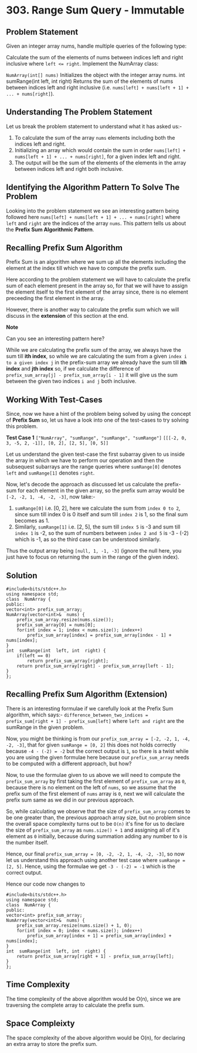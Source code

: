 # 303. Range Sum Query - Immutable
## Problem Statement
Given an integer array nums, handle multiple queries of the following type:

Calculate the sum of the elements of nums between indices left and right inclusive where `left <= right`.
Implement the NumArray class:

`NumArray(int[] nums)` Initializes the object with the integer array nums.
int sumRange(int left, int right) Returns the sum of the elements of nums between indices left and right inclusive (i.e. `nums[left] + nums[left + 1] + ... + nums[right]`).

## Understanding The Problem Statement
Let us break the problem statement to understand what it has asked us:-
1. To calculate the sum of the array `nums` elements including both the indices left and right.
2. Initializing an array which would contain the sum in order `nums[left] + nums[left + 1] + ... + nums[right]`, for a given index left and right.
3. The output will be the sum of the elements of the elements in the array between indices left and right both inclusive.


## Identifying the Algorithm Pattern To Solve The Problem
Looking into the problem statement we see an interesting pattern being followed here
`nums[left] + nums[left + 1] + ... + nums[right]` where `left` and `right` are the indices of the array `nums`.
This pattern tells us about the **Prefix Sum Algorithmic Pattern**.

## Recalling Prefix Sum Algorithm
Prefix Sum is an algorithm where we sum up all the elements including the element at the index till which we have to compute the prefix sum.

Here according to the problem statement we will have to calculate the prefix sum of each element present in the array so, for that we will have to assign the element itself to the first element of the array since, there is no element preceeding the first element in the array.

However, there is another way to calculate the prefix sum which we will discuss in the **extension** of this section at the end.

**Note**

Can you see an interesting pattern here?

While we are calculating the prefix sum of the array, we always have the sum till **ith index**, so while we are calculating the sum from a given `index i to a given index j` in the prefix-sum array we already have the sum till **ith index** and **jth index** so, if we calculate the difference of `prefix_sum_array[j] - prefix_sum_array[i - 1]` it will give us the sum between the given two indices `i and j` both inclusive.

## Working With Test-Cases
Since, now we have a hint of the problem being solved by using the concept of **Prefix Sum** so, let us have a look into one of the test-cases to try solving this problem.

**Test Case 1**
`["NumArray", "sumRange", "sumRange", "sumRange"]`
`[[[-2, 0, 3, -5, 2, -1]], [0, 2], [2, 5], [0, 5]]`

Let us understand the given test-case the first subarray given to us inside the array in which we have to perform our operation and then the subsequest subarrays are the range queries where `sumRange[0]` denotes `left` and `sumRange[1]` denotes `right`.

Now, let's decode the approach as discussed let us calculate the prefix-sum for each element in the given array, so the prefix sum array would be `[-2, -2, 1, -4, -2, -3]`, now take:-
1. `sumRange[0]` i.e. [0, 2], here we calculate the sum from `index 0 to 2`, since sum till index 0 is 0 itself and sum till `index 2` is 1, so the final sum becomes as 1.
2. Similarly, `sumRange[1]` i.e. [2, 5], the sum till `index 5` is -3 and sum till `index 1` is -2, so the sum of numbers between `index 2 and 5` is -3 - (-2) which is -1, as so the third case can be understood similarly.

Thus the output array being `[null, 1, -1, -3]` (ignore the null here, you just have to focus on returning the sum in the range of the given index).

## Solution

```
#include<bits/stdc++.h>
using namespace std;
class  NumArray {
public:
vector<int> prefix_sum_array;
NumArray(vector<int>&  nums) {
	prefix_sum_array.resize(nums.size());
	prefix_sum_array[0] = nums[0];
	for(int index = 1; index < nums.size(); index++)
		prefix_sum_array[index] = prefix_sum_array[index - 1] + nums[index];
}
int  sumRange(int  left, int  right) {
	if(left == 0)
		return prefix_sum_array[right];
	return prefix_sum_array[right] - prefix_sum_array[left - 1];
}
};

```

## Recalling Prefix Sum Algorithm (Extension)
There is an interesting formulae if we carefully look at the Prefix Sum algorithm, which says:-
`difference_between_two_indices = prefix_sum[right + 1] - prefix_sum[left]` where `left and right` are the sumRange in the given problem.

Now, you might be thinking is from our `prefix_sum_array = [-2, -2, 1, -4, -2, -3]`, that for given `sumRange = [0, 2]` this does not holds correctly because `-4 - (-2) = -2` but the correct output is `1`, so there is a twist while you are using the given formulae here because our `prefix_sum_array` needs to be computed with a different approach, but how?

Now, to use the formulae given to us above we will need to compute the `prefix_sum_array` by first taking the first element of `prefix_sum_array` as `0`, because there is no element on the left of `nums`, so we assume that the prefix sum of the first element of `nums` array is `0`, next we will calculate the prefix sum same as we did in our previous approach.

So, while calculating we observe that the size of `prefix_sum_array` comes to be one greater than, the previous approach array size, but no problem since the overall space complexity turns out to be `O(n)` it's fine for us to declare the size of `prefix_sum_array` as `nums.size() + 1` and assigning all of it's element as `0` initially, because during summation adding any number to `0` is the number itself.

Hence, our final `prefix_sum_array = [0, -2, -2, 1, -4, -2, -3]`, so now let us understand this approach using another test case where `sumRange = [2, 5]`. Hence, using the formulae we get `-3 - (-2) = -1` which is the correct output.

Hence our code now changes to

```
#include<bits/stdc++.h>
using namespace std;
class  NumArray {
public:
vector<int> prefix_sum_array;
NumArray(vector<int>&  nums) {
	prefix_sum_array.resize(nums.size() + 1, 0);
	for(int index = 0; index < nums.size(); index++)
		prefix_sum_array[index + 1] = prefix_sum_array[index] + nums[index];
}
int  sumRange(int  left, int  right) {
	return prefix_sum_array[right + 1] - prefix_sum_array[left];
}
};

```

## Time Complexity

The time complexity of the above algorithm would be O(n), since we are traversing the complete array to calculate the prefix sum.

## Space Compleixty

The space complexity of the above algorithm would be O(n), for declaring an extra array to store the prefix sum.
